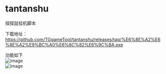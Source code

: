 # tantanshu
探探鼠挂机脚本  

下载地址：  
https://github.com/TGgameTool/tantanshu/releases/tag/%E6%8E%A2%E6%8E%A2%E9%BC%A0%E6%8C%82%E6%9C%BA.exe  

功能如下  
![image](https://github.com/user-attachments/assets/0baf8b7b-37ad-425d-9023-8e2031f13f10)  
![image](https://github.com/user-attachments/assets/da2e02a6-47d7-4215-9183-f3964c846f6f)  
